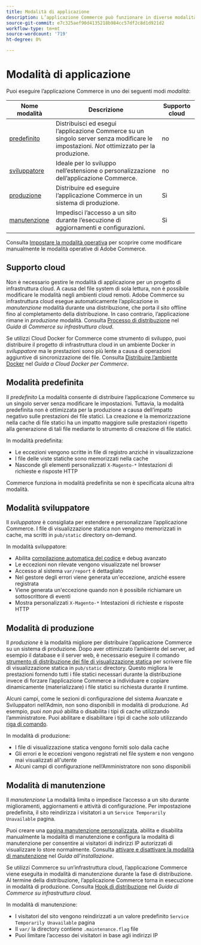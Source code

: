 ```yaml
---
title: Modalità di applicazione
description: L’applicazione Commerce può funzionare in diverse modalità in base alle tue esigenze. Visualizzare un elenco dettagliato delle modalità di applicazione disponibili.
source-git-commit: e7c325aef90d4135218b984cc57df2c8d1d921d2
workflow-type: tm+mt
source-wordcount: '719'
ht-degree: 0%

---
```



# Modalità di applicazione

Puoi eseguire l’applicazione Commerce in uno dei seguenti modi _modalità_:

| Nome modalità | Descrizione | Supporto cloud |
| ------------------------ | ------------------- | ------------- |
| [predefinito](#default-mode) | Distribuisci ed esegui l’applicazione Commerce su un singolo server senza modificare le impostazioni. _Not_ ottimizzato per la produzione. | no |
| [sviluppatore](#developer-mode) | Ideale per lo sviluppo nell’estensione o personalizzazione dell’applicazione Commerce. | no |
| [produzione](#production-mode) | Distribuire ed eseguire l’applicazione Commerce in un sistema di produzione. | Sì |
| [manutenzione](#maintenance-mode) | Impedisci l’accesso a un sito durante l’esecuzione di aggiornamenti e configurazioni. | Sì |

Consulta [Impostare la modalità operativa](../cli/set-mode.md) per scoprire come modificare manualmente le modalità operative di Adobe Commerce.

## Supporto cloud

Non è necessario gestire le modalità di applicazione per un progetto di infrastruttura cloud. A causa del file system di sola lettura, non è possibile modificare le modalità negli ambienti cloud remoti. Adobe Commerce su infrastruttura cloud esegue automaticamente l’applicazione in _manutenzione_ modalità durante una distribuzione, che porta il sito offline fino al completamento della distribuzione. In caso contrario, l’applicazione rimane in _produzione_ modalità. Consulta [Processo di distribuzione](https://experienceleague.adobe.com/docs/commerce-cloud-service/user-guide/develop/deploy/process.html#deploy-phase) nel _Guida di Commerce su infrastruttura cloud_.

Se utilizzi Cloud Docker for Commerce come strumento di sviluppo, puoi distribuire il progetto di infrastruttura cloud in un ambiente Docker in _sviluppatore_ ma le prestazioni sono più lente a causa di operazioni aggiuntive di sincronizzazione dei file. Consulta [Distribuire l’ambiente Docker](https://developer.adobe.com/commerce/cloud-tools/docker/deploy/#launch-mode) nel _Guida a Cloud Docker per Commerce_.

## Modalità predefinita

Il _predefinito_ La modalità consente di distribuire l’applicazione Commerce su un singolo server senza modificare le impostazioni. Tuttavia, la modalità predefinita non è ottimizzata per la produzione a causa dell’impatto negativo sulle prestazioni dei file statici. La creazione e la memorizzazione nella cache di file statici ha un impatto maggiore sulle prestazioni rispetto alla generazione di tali file mediante lo strumento di creazione di file statici.

In modalità predefinita:

- Le eccezioni vengono scritte in file di registro anziché in visualizzazione
- I file delle viste statiche sono memorizzati nella cache
- Nasconde gli elementi personalizzati `X-Magento-*` Intestazioni di richieste e risposte HTTP

Commerce funziona in modalità predefinita se non è specificata alcuna altra modalità.

## Modalità sviluppatore

Il _sviluppatore_ è consigliata per estendere e personalizzare l’applicazione Commerce. I file di visualizzazione statica non vengono memorizzati in cache, ma scritti in `pub/static` directory on-demand.

In modalità sviluppatore:

- Abilita [compilazione automatica del codice](../cli/code-compiler.md) e debug avanzato
- Le eccezioni non rilevate vengono visualizzate nel browser
- Accesso al sistema `var/report` è dettagliato
- Nel gestore degli errori viene generata un&#39;eccezione, anziché essere registrata
- Viene generata un&#39;eccezione quando non è possibile richiamare un sottoscrittore di eventi
- Mostra personalizzati `X-Magento-*` Intestazioni di richieste e risposte HTTP

## Modalità di produzione

Il _produzione_ è la modalità migliore per distribuire l’applicazione Commerce su un sistema di produzione. Dopo aver ottimizzato l’ambiente del server, ad esempio il database e il server web, è necessario eseguire il comando [strumento di distribuzione dei file di visualizzazione statica](../cli/static-view-file-deployment.md) per scrivere file di visualizzazione statica in `pub/static` directory. Questo migliora le prestazioni fornendo tutti i file statici necessari durante la distribuzione invece di forzare l’applicazione Commerce a individuare e copiare dinamicamente (materializzare) i file statici su richiesta durante il runtime.

Alcuni campi, come le sezioni di configurazione del sistema Avanzate e Sviluppatori nell’Admin, non sono disponibili in modalità di produzione. Ad esempio, puoi _non può_ abilita o disabilita i tipi di cache utilizzando l’amministratore. Puoi abilitare e disabilitare i tipi di cache _solo_ utilizzando [riga di comando](../cli/manage-cache.md#config-cli-subcommands-cache-en).

In modalità di produzione:

- I file di visualizzazione statica vengono forniti solo dalla cache
- Gli errori e le eccezioni vengono registrati nel file system e non vengono mai visualizzati all&#39;utente
- Alcuni campi di configurazione nell’Amministratore non sono disponibili

## Modalità di manutenzione

Il _manutenzione_ La modalità limita o impedisce l’accesso a un sito durante miglioramenti, aggiornamenti e attività di configurazione. Per impostazione predefinita, il sito reindirizza i visitatori a un `Service Temporarily Unavailable` pagina.

Puoi creare una [pagina manutenzione personalizzata](../../upgrade/troubleshooting/maintenance-mode-options.md), abilita e disabilita manualmente la modalità di manutenzione e configura la modalità di manutenzione per consentire ai visitatori di indirizzi IP autorizzati di visualizzare lo store normalmente. Consulta [attivare e disattivare la modalità di manutenzione](../../installation/tutorials/maintenance-mode.md) nel _Guida all’installazione_.

Se utilizzi Commerce su un’infrastruttura cloud, l’applicazione Commerce viene eseguita in modalità di manutenzione durante la fase di distribuzione. Al termine della distribuzione, l’applicazione Commerce torna in esecuzione in modalità di produzione. Consulta [Hook di distribuzione](https://experienceleague.adobe.com/docs/commerce-cloud-service/user-guide/develop/deploy/best-practices.html#phase-5%3A-deployment-hooks) nel _Guida di Commerce su infrastruttura cloud_.

In modalità di manutenzione:

- I visitatori del sito vengono reindirizzati a un valore predefinito `Service Temporarily Unavailable` pagina
- Il `var/` la directory contiene `.maintenance.flag` file
- Puoi limitare l’accesso dei visitatori in base agli indirizzi IP
